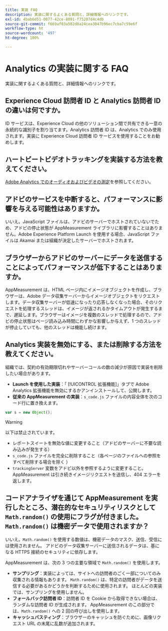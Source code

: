 ```yaml
---
title: 実装 FAQ
description: 実装に関するよくある質問と、詳細情報へのリンクです。
exl-id: 4bab6d51-0077-42ce-8091-f75207d4c4db
source-git-commit: f669af03a502d8a24cea3047b96ec7cba7c59e6f
workflow-type: ht
source-wordcount: '497'
ht-degree: 100%

---
```


# Analytics の実装に関する FAQ

実装に関するよくある質問と、詳細情報へのリンクです。

## Experience Cloud 訪問者 ID と Analytics 訪問者 ID の違いは何ですか。

ID サービスは、Experience Cloud の他のソリューション間で共有できる一意の永続的な識別子を割り当てます。Analytics 訪問者 ID は、Analytics でのみ使用されます。実装に Experience Cloud 訪問者 ID サービスを使用することをお勧めします。

## ハートビートビデオトラッキングを実装する方法を教えてください。

[Adobe Analytics でのオーディオおよびビデオの測定](https://experienceleague.adobe.com/docs/media-analytics/using/media-overview.html?lang=ja)を参照してください。

## アドビのサービスを中断すると、パフォーマンスに影響を与える可能性はありますか。

いいえ。JavaScript ファイルは、アドビのサーバーでホストされていないでため、アドビの停止状態が AppMeasurement ライブラリに影響することはありません。Adobe Experience Platform Launch を使用する場合、JavaScript ファイルは Akamai または組織が決定したサーバーでホストされます。

## ブラウザーからアドビのサーバーにデータを送信することによってパフォーマンスが低下することはありますか。

AppMeasurement は、HTML ページ内にイメージオブジェクトを作成し、ブラウザーは、Adobe データ収集サーバーからイメージオブジェクトをリクエストします。データ収集サーバーが低速になったり応答しなくなった場合、そのリクエストを処理するスレッドは、イメージが返されるかタイムアウトが発生するまで、遅延します。ブラウザーはイメージを複数のスレッドで処理するので、アドビの停止状態はページ読み込み時間にわずかな影響しか与えず、1 つのスレッドが停止していても、他のスレッドは機能し続けます。

## Analytics 実装を無効にする、または削除する方法を教えてください。

組織では、契約の有効期限切れやサーバーコールの数の減少が原因で実装を削除したい場合があります。

* **Launch を使用した実装**：「 [!UICONTROL 拡張機能]」タブで Adobe Analytics 拡張機能を無効にするかアンインストールして、公開します。
* **従来の AppMeasurement の実装**：`s_code.js` ファイルの内容全体を次のコード行に置き換えます。 

```js
var s = new Object();
```

>[!WARNING]
>
>以下は禁止されています。
>
>* レポートスイートを無効な値に変更すること（アドビのサーバーに不要な読み込みが発生する）
>* `s_code.js` ファイルを完全に削除すること（各ページのファイルへの参照をすべて削除する場合を除く ）
>* `trackingServer` 変数をアドビ以外を参照するように変更すること。AppMeasurement は引き続きイメージリクエストを送信し、404 エラーを返します。


## コードアナライザを通じて AppMeasurement を実行したところ、潜在的なセキュリティリスクとして `Math.random()` の使用にフラグが付きました。 `Math.random()` は機密データで使用されますか？

いいえ。`Math.random()` を使用する数値は、機密データのマスク、送信、受信には使用されません。 アドビのデータ収集サーバーに送信されるデータは、基になる HTTPS 接続のセキュリティに依存します。<!-- AN-173590 -->

AppMeasurement は、次の 3 つの主要な領域で `Math.random()` を使用します。

* **サンプリング**：実装によっては、サイトへの訪問者のごく一部についてのみ収集される情報もあります。 `Math.random()` は、特定の訪問者がデータを送信する必要があるかどうかを判断するために使用されます。 ほとんどの実装では、サンプリングを使用しません。
* **フォールバック訪問者 ID**：訪問者 ID を Cookie から取得できない場合は、ランダムな訪問者 ID が生成されます。 AppMeasurement のこの部分では、`Math.random()` への 2 回の呼び出しを使用します。
* **キャッシュバスティング**：ブラウザーのキャッシュを防ぐために、画像リクエスト URL の末尾に乱数が追加されます。
